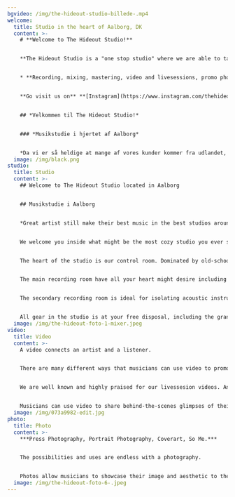 ```yaml
---
bgvideo: /img/the-hideout-studio-billede-.mp4
welcome:
  title: Studio in the heart of Aalborg, DK
  content: >-
    # **Welcome to The Hideout Studio!**


    **The Hideout Studio is a "one stop studio" where we are able to take care of the following:**


    * **Recording, mixing, mastering, video and livesessions, promo photosessions and music distribution.**


    **Go visit us on** **[Instagram](https://www.instagram.com/thehideoutstudio/)**


    ## *V﻿elkommen til The Hideout Studio!*


    ### *Musikstudie i hjertet af Aalborg*


    *D﻿a vi er så heldige at mange af vores kunder kommer fra udlandet, vil du/i opleve at vores hjemmeside overvejende er på engelsk, men frygt ikke, vores musikstudie ligger i Aalborg.*
  image: /img/black.png
studio:
  title: Studio
  content: >-
    ## Welcome to The Hideout Studio located in Aalborg


    ## Musikstudie i Aalborg


    *G﻿reat arti﻿st still make their best music in the best studios around the world and we are ready for you.*


    W﻿e welcome you inside what might be the most cozy studio you ever seen, thats what our clients calls The Hideout. A welcoming atmosphere greets you when you enter each of our recording rooms. 


    The heart of the studio is our control room. Dominated by old-school analogue equipment combined with modern hardware and software. 


    The main recording room have all your heart might desire including old Vox and Fender amplifiers as well as our 1896 Steinway & Sons B211 grand piano.


    The secondary recording room is ideal for isolating acoustic instruments or vocals during full band recording sessions. 


    All gear in the studio is at your free disposal, including the grandpiano.
  image: /img/the-hideout-foto-1-mixer.jpeg
video:
  title: Video
  content: >-
    A video connects an artist and a listener.


    T﻿here are many different ways that musicians can use video to promote their music and connect with their audience. By leveraging the power of video, musicians can reach a wider audience, build their brand, and share their music with the world.


    W﻿e are well known and highly praised for our livessesion videos. An effective an immersive way to draw the viewers into the music and also a very professionally booking material. A livessions is an effective way to showcase the band or the artist live performance.


    Musicians can use video to share behind-the-scenes glimpses of their lives and their creative process. This can help to create a sense of intimacy and connection with their audience and give fans an inside look at the musician's world. These BTS glimpses also serves as great content for social media platforms, a online presences is more important now than ever in the competetive market of great music.
  image: /img/073a9982-edit.jpg
photo:
  title: Photo
  content: >-
    ***Press Photography, Portrait Photography, Coverart, So Me.***


    The possibilities and uses are endless with a photography.


    Photos allow musicians to showcase their image and aesthetic to their audience. This can be especially important for musicians who are trying to build their brand and establish their identity. By selecting and sharing high-quality photos that reflect their style and personality, you as a musician can create a visual representation of your music and your brand.
  image: /img/the-hideout-foto-6-.jpeg
---
```

